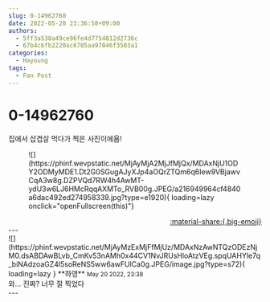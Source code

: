 ```yaml
---
slug: 0-14962760
date: 2022-05-20 23:36:58+09:00
authors:
  - 5ff3a538a49ce96fe4d7754812d2736c
  - 67b4c6fb2220ac6705aa97046f3503a1
categories:
  - Hayoung
tags:
  - Fan Post
---
```


# 0-14962760

<div class="post-container" markdown="1">
<div class="content-container md-sidebar__scrollwrap" markdown="1">

집에서 삽겹살 먹다가 찍은 사진이에욤!
<figure markdown="1">
![](https://phinf.wevpstatic.net/MjAyMjA2MjJfMjQx/MDAxNjU1ODY2ODMyMDE1.Dt2G0SGugAJyXJp4aOQrZTQm6q6Iew9VBjawvCqA3w8g.DZPVQd7RW4h4AwMT-ydU3w6LJ6HMcRqqAXMTo_RVB00g.JPEG/a216949964cf4840a6dac492ed274958339.jpg?type=e1920){ loading=lazy onclick="openFullscreen(this)"}
</figure>


</div>
</div>

<div style="text-align: right;" markdown="1">
<a href="https://weverse.io/fromis9/fanpost/0-14962760" style="text-align: right;">:material-share:{.big-emoji}</a>
</div>
---

<div class="comments-container md-sidebar__scrollwrap" markdown="1">
<div class="comment" markdown="1">
<div class='id-container' markdown="1">
![](https://phinf.wevpstatic.net/MjAyMzExMjFfMjUz/MDAxNzAwNTQzODEzNjM0.dsABDAwBLvb_CmKv53nAMh0x44CV1NvJRUsHloAtzVEg.spqUAHYle7q_biNAdzoaGZ4l5soReNS5ww6awFUlCa0g.JPEG/image.jpg?type=s72){ loading=lazy }
**<span class="artist">하영</span>** <small>May 20 2022, 23:38</small><br>
</div>
<div class='comment-body' markdown="1">
와... 진짜? 너무 잘 찍었다
</div>
</div>
</div>
---
